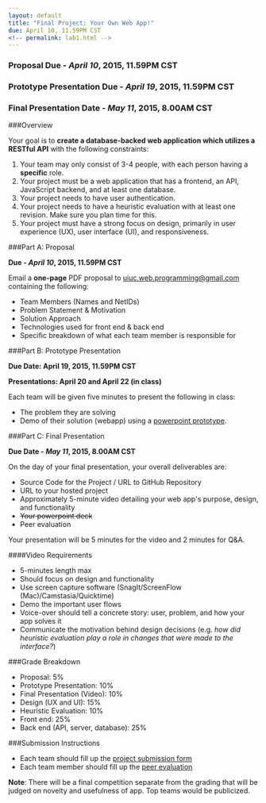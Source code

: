 ```yaml
---
layout: default
title: "Final Project: Your Own Web App!"
due: April 10, 11.59PM CST
<!-- permalink: lab1.html -->
---
```

### Proposal Due - *April 10*, 2015, 11.59PM CST
### Prototype Presentation Due - *April 19*, 2015, 11.59PM CST
### Final Presentation Date - *May 11*, 2015, 8.00AM CST

###Overview

Your goal is to **create a database-backed web application which utilizes a RESTful API** with the following constraints:

1. Your team may only consist of 3-4 people, with each person having a **specific** role.
2. Your project must be a web application that has a frontend, an API, JavaScript backend, and at least one database.
3. Your project needs to have user authentication.
4. Your project needs to have a heuristic evaluation with at least one revision. Make sure you plan time for this.
5. Your project must have a strong focus on design, primarily in user experience (UX), user interface (UI), and responsiveness.

###Part A: Proposal

**Due - *April 10*, 2015, 11.59PM CST**

Email a **one-page** PDF proposal to [uiuc.web.programming@gmail.com](mailto:uiuc.web.programming@gmail.com) containing the following:

+ Team Members (Names and NetIDs)
+ Problem Statement & Motivation
+ Solution Approach
+ Technologies used for front end & back end
+ Specific breakdown of what each team member is responsible for

###Part B: Prototype Presentation

**Due Date: April 19, 2015, 11.59PM CST**

**Presentations: April 20 and April 22 (in class)**

Each team will be given five minutes to present the following in class:

+ The problem they are solving
+ Demo of their solution (webapp) using a [powerpoint prototype](http://boxesandarrows.com/interactive-prototypes-with-powerpoint/).

###Part C: Final Presentation

**Due Date - *May 11*, 2015, 8.00AM CST**

On the day of your final presentation, your overall deliverables are:

+ Source Code for the Project / URL to GitHub Repository
+ URL to your hosted project
+ Approximately 5-minute video detailing your web app's purpose, design, and functionality
+ ~~Your powerpoint deck~~
+ Peer evaluation

Your presentation will be 5 minutes for the video and 2 minutes for Q&amp;A.

####Video Requirements
+ 5-minutes length max
+ Should focus on design and functionality
+ Use screen capture software (SnagIt/ScreenFlow (Mac)/Camstasia/Quicktime) 
+ Demo the important user flows
+ Voice-over should tell a concrete story: user, problem, and how your app solves it
+ Communicate the motivation behind design decisions (e.g. _how did heuristic evaluation play a role in changes that were made to the interface?_)

###Grade Breakdown

+ Proposal: 5%
+ Prototype Presentation: 10%
+ Final Presentation (Video): 10%
+ Design (UX and UI): 15%
+ Heuristic Evaluation: 10%
+ Front end: 25%
+ Back end (API, server, database): 25%

###Submission Instructions
+ Each team should fill up the [project submission form](https://docs.google.com/forms/d/1brvBOy84rnTvGwEir4xpO7oTl_bgDxOTmSnIcU-v7r8/viewform?usp=send_form)
+ Each team member should fill up the [peer evaluation](https://docs.google.com/forms/d/1QIUinkORsJF0xZMcfuVnfFQdav7lU4SUZHx8atQ3sCw/viewform?usp=send_form)

**Note**: There will be a final competition separate from the grading that will be judged on novelty and usefulness of app. Top teams would be publicized.
